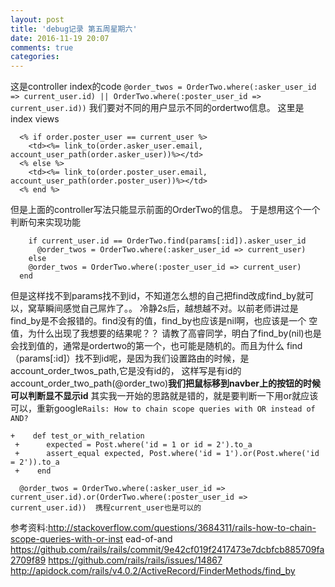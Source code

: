 ```yaml
---
layout: post
title: 'debug记录 第五周星期六'
date: 2016-11-19 20:07
comments: true
categories: 
---
```

这是controller index的code
`@order_twos = OrderTwo.where(:asker_user_id => current_user.id) || OrderTwo.where(:poster_user_id => current_user.id))`
我们要对不同的用户显示不同的ordertwo信息。
这里是index views
```
  <% if order.poster_user == current_user %>
    <td><%= link_to(order.asker_user.email, account_user_path(order.asker_user))%></td>
  <% else %>
    <td><%= link_to(order.poster_user.email, account_user_path(order.poster_user))%></td>
  <% end %>
```
但是上面的controller写法只能显示前面的OrderTwo的信息。
于是想用这个一个判断句来实现功能
```
    if current_user.id == OrderTwo.find(params[:id]).asker_user_id
      @order_twos = OrderTwo.where(:asker_user_id => current_user)
    else
    @order_twos = OrderTwo.where(:poster_user_id => current_user)
  end
```
但是这样找不到params找不到id，不知道怎么想的自己把find改成find_by就可以，窝草瞬间感觉自己屌炸了。。
冷静2s后，越想越不对。以前老师讲过是find_by是不会报错的。find没有的值，find_by也应该是nil啊，也应该是一个
空值，为什么出现了我想要的结果呢？？
请教了高睿同学，明白了find_by(nil)也是会找到值的，通常是ordertwo的第一个，也可能是随机的。而且为什么
find（params[:id]）找不到id呢，是因为我们设置路由的时候，是account_order_twos_path,它是没有id的，
这样写是有id的 account_order_two_path(@order_two)<strong>我们把鼠标移到navber上的按钮的时候可以判断显不显示id</strong>
其实我一开始的思路就是错的，就是要判断一下用or就应该可以，重新google`Rails: How to chain scope queries with OR instead of AND?`
```
+    def test_or_with_relation
 +      expected = Post.where('id = 1 or id = 2').to_a
 +      assert_equal expected, Post.where('id = 1').or(Post.where('id = 2')).to_a
 +    end
```
```
  @order_twos = OrderTwo.where(:asker_user_id => current_user.id).or(OrderTwo.where(:poster_user_id => current_user.id))  携程current_user也是可以的
```

参考资料:http://stackoverflow.com/questions/3684311/rails-how-to-chain-scope-queries-with-or-inst               ead-of-and
       https://github.com/rails/rails/commit/9e42cf019f2417473e7dcbfcb885709fa2709f89
       https://github.com/rails/rails/issues/14867
       http://apidock.com/rails/v4.0.2/ActiveRecord/FinderMethods/find_by




